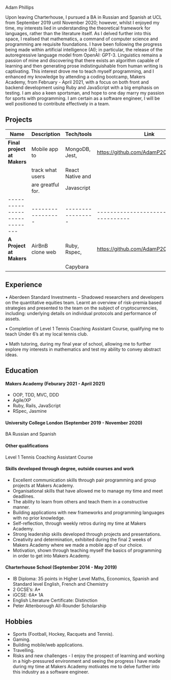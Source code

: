 Adam Phillips

Upon leaving Charterhouse, I pursued a BA in Russian and Spanish at UCL from September 2019 until November 2020; however, whilst I enjoyed my time, my interests lied in understanding the theoretical framework for languages, rather than the literature itself. As I delved further into this space, I realised that mathematics, a command of computer science and programming are requisite foundations. I have been following the progress being made within artificial intelligence (AI); in particular, the release of the autoregressive language model from OpenAI: GPT-3. Linguistics remains a passion of mine and discovering that there exists an algorithm capable of learning and then generating prose indistinguishable from human writing is captivating. This interest drove me to teach myself programming, and I enhanced my knowledge by attending a coding bootcamp, Makers Academy, from February - April 2021, with a focus on both front and backend development using Ruby and JavaScript with a big emphasis on testing. I am also a keen sportsman, and hope to one day marry my passion for sports with programming. I am certain as a software engineer, I will be well positioned to contribute effectively in a team.

## Projects

| Name                         | Description       | Tech/tools        | Link                                     |
| ---------------------------- | ----------------- | ----------------- | ---------------------------------------- |
| **Final project at Makers**  | Mobile app to     | MongoDB, Jest,    |  https://github.com/AdamP2000/Grappitude |
|                              | track what users  | React Native and  |                                          |
|                              | are greatful for. | Javascript        |                                          |
| ---------------------------- | ----------------- | ----------------- |----------------------------------------- |
| **A Project at Makers**      | AirBnB clone web  | Ruby, Rspec,      | https://github.com/AdamP2000/makersbnb   |                                                                     |                              | application.      | PSQL, Sinatra and |                                          |
|                              |                   | Capybara          |                                          |

## Experience

•	Aberdeen Standard Investments – Shadowed researchers and developers on the quantitative equities team. Learnt an overview of risk-premia based strategies and presented to the team on the subject of cryptocurrencies, including: underlying details on individual protocols and performance of assets.

•	Completion of Level 1 Tennis Coaching Assistant Course, qualifying me to teach Under 6’s at my local tennis club.

•	Math tutoring, during my final year of school, allowing me to further explore my interests in mathematics and test my ability to convey abstract ideas.


## Education

#### Makers Academy (Feburary 2021 - April 2021)

- OOP, TDD, MVC, DDD
- Agile/XP
- Ruby, Rails, JavaScript
- RSpec, Jasmine

#### University College London (September 2019 - November 2020)

BA Russian and Spanish 

#### Other qualifications

Level 1 Tennis Coaching Assistant Course

#### Skills developed through degree, outside courses and work

-	Excellent communication skills through pair programming and group projects at Makers Academy.
-	Organisational skills that have allowed me to manage my time and meet deadlines.
-	The ability to learn from others and teach them in a constructive manner.
-	Building applications with new frameworks and programming languages with no prior knowledge. 
-	Self-reflection, through weekly retros during my time at Makers Academy.
-	Strong leadership skills developed through projects and presentations.
-	Creativity and determination, exhibited during the final 2 weeks of Makers Academy where we made a mobile app of our choice.
-	Motivation, shown through teaching myself the basics of programming in order to get into Makers Academy.

#### Charterhouse School (September 2014 - May 2019)

-	IB Diploma: 35 points in Higher Level Maths, Economics, Spanish and Standard level English, French and Chemistry
-	2 GCSE’s: A* 
-	iGCSE: 6A* 1A
-	English Literature Certificate: Distinction
-	Peter Attenborough All-Rounder Scholarship 


## Hobbies

-	Sports (Football, Hockey, Racquets and Tennis).
-	Gaming.
-	Building mobile/web applications. 
-	Travelling.
-	Risks and new challenges - I enjoy the prospect of learning and working in a high-pressured environment and seeing the progress I have made during my time at Makers Academy motivates me to delve further into this industry as a software engineer.

